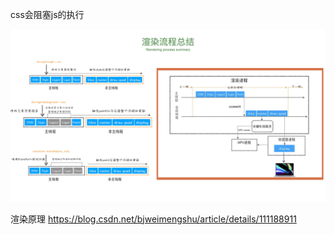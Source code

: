 css会阻塞js的执行

![](./imgs/brower.jpg)



渲染原理
https://blog.csdn.net/bjweimengshu/article/details/111188911